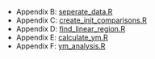 - Appendix B: [seperate_data.R](https://github.com/omdent1/MAS005-Group-Project-2025/blob/main/seperate_data.R)
- Appendix C: [create_init_comparisons.R](https://github.com/omdent1/MAS005-Group-Project-2025/blob/main/create_init_comparisons.R)
- Appendix D: [find_linear_region.R](https://github.com/omdent1/MAS005-Group-Project-2025/blob/main/find_linear_region.R)
- Appendix E: [calculate_ym.R](https://github.com/omdent1/MAS005-Group-Project-2025/blob/main/calculate_ym.R)
- Appendix F: [ym_analysis.R](https://github.com/omdent1/MAS005-Group-Project-2025/blob/main/ym_analysis.R)
